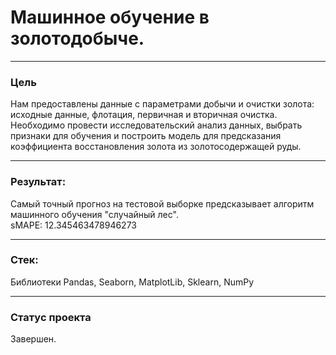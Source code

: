 # Машинное обучение в золотодобыче.
-------------------

### Цель

Нам предоставлены данные с параметрами добычи и очистки золота: исходные данные, флотация, первичная и вторичная очистка. Необходимо провести исследовательский анализ данных, выбрать признаки для обучения и построить модель для предсказания коэффициента восстановления золота из золотосодержащей руды.

------------------
### Результат: 

Самый точный прогноз на тестовой выборке предсказывает алгоритм машинного обучения "случайный лес".  
sMAPE: 12.345463478946273

------------------------

### Стек:

Библиотеки Pandas, Seaborn, MatplotLib, Sklearn, NumPy

----------------------------
### Статус проекта

Завершен.

